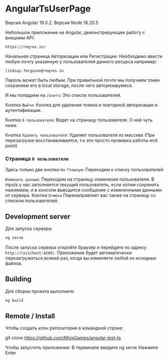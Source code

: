 # AngularTsUserPage

Версия Angular 19.0.2.
Версия Node 18.20.5

Небольшое приложение на Angular, демонстрирующее работу с внешним API:
```
https://reqres.in/
```
Начальная страница Авторизации или Регистрации:
Необходимо ввести любую почту указанную у пользователей данного ресурса например: 
```
lindsay.ferguson@reqres.in
```
Пароль может быть любым. При правильной почте мы получаем токен сохраняем его в local storage, после чего авторизируемся.

И мы попадаем на `/users`: 
Это список пользователей.

Кнопка `Выйти`: 
Кнопка для удаления токена и повторной авторизации и аутентификации.

Кнопка `О пользователе`: 
Ведет на страницу пользователя. О ней чуть ниже.

Кнопка `Удалить пользователя`: 
Удаляет пользователя из массива (При перезагрузке восстанавливается, т.к это просто проверка работы end point)

### Страница `О пользователе`

Здесь только две кнопки
`На Главную`: 
Переходим к списку пользователей

`Изменить данные`: 
Переходим на страницу изменения пользователя. В inputs у нас заполняется текущий пользователь,
если хотим сохранить нажимаем, и в консоли выводится сообщение с измененными данными от сервера.
Кнопка `Отмена` Перенаправляет вас также на страницу со списком пользователей.

## Development server

Для запуска сервера:

```cmd
ng serve
```

После запуска сервера откройте браузер и перейдите по адресу `http://localhost:4200/`. Приложение будет автоматически перезагружаться всякий раз, когда вы изменяете любой из исходных файлов.

## Building

Для сборки проекта выполните:

```cmd
ng build
```

## Remote / Install
Чтобы создать клон репозитория в командной строке:

git clone https://github.com/MoisGames/angular-test-ts

Чтобы запустить приложение: В терминале введите ng serve Нажмите Enter
